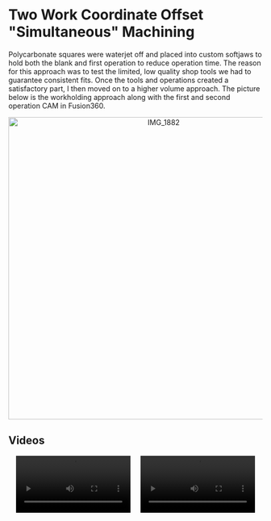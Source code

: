 # Two Work Coordinate Offset "Simultaneous" Machining

Polycarbonate squares were waterjet off and placed into custom softjaws to hold both the blank and first operation to reduce operation time. The reason for this approach was to test the limited, low quality shop tools we had to guarantee consistent fits. Once the tools and operations created a satisfactory part, I then moved on to a higher volume approach. The picture below is the workholding approach along with the first and second operation CAM in Fusion360.

<div style="text-align: center;">
  <img src="https://github.com/user-attachments/assets/399fcdd3-1dce-41ce-b177-351fdaed5626" alt="IMG_1882" width="600"/>
</div>

## Videos

<div style="display: flex; justify-content: center; gap: 20px;">
  <video width="45%" controls>
    <source src="https://github.com/user-attachments/assets/b42999ff-ae61-42d9-b68b-e1c38a5ad360" type="video/mp4">
    Your browser does not support the video tag.
  </video>
  <video width="45%" controls>
    <source src="https://github.com/user-attachments/assets/1c2a48b7-b4d0-4edd-bec2-8a13a5aa5105" type="video/mp4">
    Your browser does not support the video tag.
  </video>
</div>

